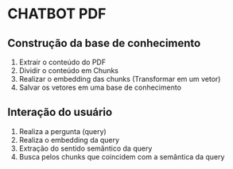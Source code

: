 # CHATBOT PDF

<a href="arq.png"></a>

## Construção da base de conhecimento

1. Extrair o conteúdo do PDF
2. Dividir o conteúdo em Chunks
3. Realizar o embedding das chunks (Transformar em um vetor)
4. Salvar os vetores em uma base de conhecimento

## Interação do usuário

1. Realiza a pergunta (query)
2. Realiza o embedding da query
3. Extração do sentido semântico da query
4. Busca pelos chunks que coincidem com a semântica da query
